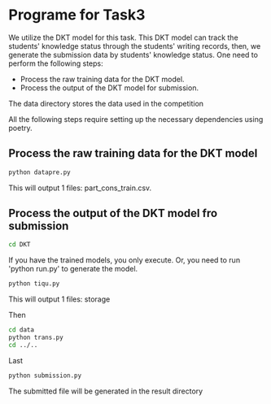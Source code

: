 # Programe for Task3
We utilize the DKT model for this task. This DKT model can track the students' knowledge status through the students' writing records, then, we generate the submission data by students' knowledge status. 
One need to perform the following steps:
- Process the raw training data for the DKT model.
- Process the output of the DKT model for submission.

The data directory stores the data used in the competition

All the following steps require setting up the necessary dependencies using poetry.  
## Process the raw training data for the DKT model
```bash
python datapre.py
```
This will output 1 files: part_cons_train.csv.

## Process the output of the DKT model fro submission
```bash
cd DKT
```
If you have the trained models, you only execute. Or, you need to run 'python run.py' to generate the model.
```bash
python tiqu.py
```
This will output 1 files: storage

Then
```bash
cd data
python trans.py
cd ../..
```

Last
```bash
python submission.py
```
The submitted file will be generated in the result directory
